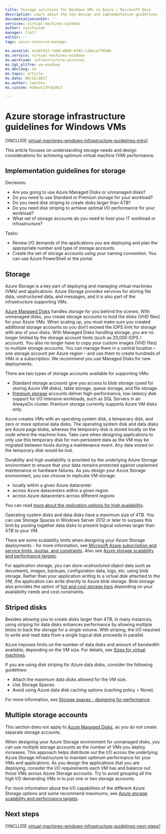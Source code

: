 ```yaml
---
title: Storage solutions for Windows VMs in Azure | Microsoft Docs
description: Learn about the key design and implementation guidelines for deploying storage solutions in Azure infrastructure services.
documentationcenter: ''
services: virtual-machines-windows
author: iainfoulds
manager: timlt
editor: ''
tags: azure-resource-manager

ms.assetid: 4ceb7d32-7a0d-4004-b701-c2bbcaff6b0b
ms.service: virtual-machines-windows
ms.workload: infrastructure-services
ms.tgt_pltfrm: vm-windows
ms.devlang: na
ms.topic: article
ms.date: 06/26/2017
ms.author: iainfou
ms.custom: H1Hack27Feb2017

---
```

# Azure storage infrastructure guidelines for Windows VMs

[!INCLUDE [virtual-machines-windows-infrastructure-guidelines-intro](../../../includes/virtual-machines-windows-infrastructure-guidelines-intro.md)]

This article focuses on understanding storage needs and design considerations for achieving optimum virtual machine (VM) performance.

## Implementation guidelines for storage
Decisions:

* Are you going to use Azure Managed Disks or unmanaged disks?
* Do you need to use Standard or Premium storage for your workload?
* Do you need disk striping to create disks larger than 4TB?
* Do you need disk striping to achieve optimal I/O performance for your workload?
* What set of storage accounts do you need to host your IT workload or infrastructure?

Tasks:

* Review I/O demands of the applications you are deploying and plan the appropriate number and type of storage accounts.
* Create the set of storage accounts using your naming convention. You can use Azure PowerShell or the portal.

## Storage
Azure Storage is a key part of deploying and managing virtual machines (VMs) and applications. Azure Storage provides services for storing file data, unstructured data, and messages, and it is also part of the infrastructure supporting VMs.

[Azure Managed Disks](managed-disks-overview.md) handles storage for you behind the scenes. With unmanaged disks, you create storage accounts to hold the disks (VHD files) for your Azure VMs. When scaling up, you must make sure you created additional storage accounts so you don’t exceed the IOPS limit for storage with any of your disks. With Managed Disks handling storage, you are no longer limited by the storage account limits (such as 20,000 IOPS / account). You also no longer have to copy your custom images (VHD files) to multiple storage accounts. You can manage them in a central location – one storage account per Azure region – and use them to create hundreds of VMs in a subscription. We recommend you use Managed Disks for new deployments.

There are two types of storage accounts available for supporting VMs:

* Standard storage accounts give you access to blob storage (used for storing Azure VM disks), table storage, queue storage, and file storage.
* [Premium storage](../../storage/storage-premium-storage.md) accounts deliver high-performance, low-latency disk support for I/O intensive workloads, such as SQL Servers in an AlwaysOn cluster. Premium storage currently supports Azure VM disks only.

Azure creates VMs with an operating system disk, a temporary disk, and zero or more optional data disks. The operating system disk and data disks are Azure page blobs, whereas the temporary disk is stored locally on the node where the machine lives. Take care when designing applications to only use this temporary disk for non-persistent data as the VM may be migrated between hosts during a maintenance event. Any data stored on the temporary disk would be lost.

Durability and high availability is provided by the underlying Azure Storage environment to ensure that your data remains protected against unplanned maintenance or hardware failures. As you design your Azure Storage environment, you can choose to replicate VM storage:

* locally within a given Azure datacenter
* across Azure datacenters within a given region
* across Azure datacenters across different regions

You can read [more about the replication options for high availability](../../storage/storage-redundancy.md).

Operating system disks and data disks have a maximum size of 4TB. You can use Storage Spaces in Windows Server 2012 or later to surpass this limit by pooling together data disks to present logical volumes larger than 4TB to your VM.

There are some scalability limits when designing your Azure Storage deployments - for more information, see [Microsoft Azure subscription and service limits, quotas, and constraints](../../azure-subscription-service-limits.md#storage-limits). Also see [Azure storage scalability and performance targets](../../storage/storage-scalability-targets.md).

For application storage, you can store unstructured object data such as documents, images, backups, configuration data, logs, etc. using blob storage. Rather than your application writing to a virtual disk attached to the VM, the application can write directly to Azure blob storage. Blob storage also provides the option of [hot and cool storage tiers](../../storage/blob/storage-blob-storage-tiers.md) depending on your availability needs and cost constraints.

## Striped disks
Besides allowing you to create disks larger than 4TB, in many instances, using striping for data disks enhances performance by allowing multiple blobs to back the storage for a single volume. With striping, the I/O required to write and read data from a single logical disk proceeds in parallel.

Azure imposes limits on the number of data disks and amount of bandwidth available, depending on the VM size. For details, see [Sizes for virtual machines](sizes.md).

If you are using disk striping for Azure data disks, consider the following guidelines:

* Attach the maximum data disks allowed for the VM size.
* Use Storage Spaces.
* Avoid using Azure data disk caching options (caching policy = None).

For more information, see [Storage spaces - designing for performance](http://social.technet.microsoft.com/wiki/contents/articles/15200.storage-spaces-designing-for-performance.aspx).

## Multiple storage accounts
This section does not apply to [Azure Managed Disks](managed-disks-overview.md?toc=%2fazure%2fvirtual-machines%2flinux%2ftoc.json), as you do not create separate storage accounts. 

When designing your Azure Storage environment for unmanaged disks, you can use multiple storage accounts as the number of VMs you deploy increases. This approach helps distribute out the I/O across the underlying Azure Storage infrastructure to maintain optimum performance for your VMs and applications. As you design the applications that you are deploying, consider the I/O requirements each VM has and balance out those VMs across Azure Storage accounts. Try to avoid grouping all the high I/O demanding VMs in to just one or two storage accounts.

For more information about the I/O capabilities of the different Azure Storage options and some recommend maximums, see [Azure storage scalability and performance targets](../../storage/storage-scalability-targets.md).

## Next steps
[!INCLUDE [virtual-machines-windows-infrastructure-guidelines-next-steps](../../../includes/virtual-machines-windows-infrastructure-guidelines-next-steps.md)]

